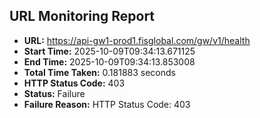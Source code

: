 ## URL Monitoring Report

- **URL:** https://api-gw1-prod1.fisglobal.com/gw/v1/health
- **Start Time:** 2025-10-09T09:34:13.671125
- **End Time:** 2025-10-09T09:34:13.853008
- **Total Time Taken:** 0.181883 seconds
- **HTTP Status Code:** 403
- **Status:** Failure
- **Failure Reason:** HTTP Status Code: 403
